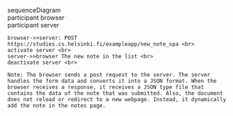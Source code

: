 sequenceDiagram <br>
    participant browser <br>
    participant server <br>

    browser->>server: POST https://studies.cs.helsinki.fi/exampleapp/new_note_spa <br>
    activate server <br>
    server->>browser The new note in the list <br>
    deactivate server <br>

    Note: The browser sends a post request to the server. The server handles the form data and converts it into a JSON format. When the browser receives a response, it receives a JSON type file that contains the data of the note that was submitted. Also, the document does not reload or redirect to a new webpage. Instead, it dynamically add the note in the notes page.
